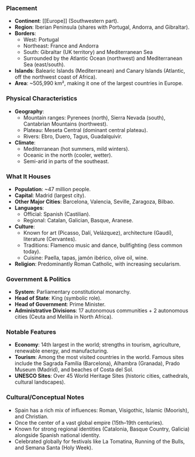 ### Placement
- **Continent**: [[Europe]] (Southwestern part).
- **Region**: Iberian Peninsula (shares with Portugal, Andorra, and Gibraltar).
- **Borders**:  
  - West: Portugal  
  - Northeast: France and Andorra  
  - South: Gibraltar (UK territory) and Mediterranean Sea  
  - Surrounded by the Atlantic Ocean (northwest) and Mediterranean Sea (east/south).  
- **Islands**: Balearic Islands (Mediterranean) and Canary Islands (Atlantic, off the northwest coast of Africa).  
- **Area**: ~505,990 km², making it one of the largest countries in Europe.  

### Physical Characteristics
- **Geography**:  
  - Mountain ranges: Pyrenees (north), Sierra Nevada (south), Cantabrian Mountains (northwest).  
  - Plateau: Meseta Central (dominant central plateau).  
  - Rivers: Ebro, Duero, Tagus, Guadalquivir.  
- **Climate**:  
  - Mediterranean (hot summers, mild winters).  
  - Oceanic in the north (cooler, wetter).  
  - Semi-arid in parts of the southeast.  

### What It Houses
- **Population**: ~47 million people.  
- **Capital**: Madrid (largest city).  
- **Other Major Cities**: Barcelona, Valencia, Seville, Zaragoza, Bilbao.  
- **Languages**:  
  - Official: Spanish (Castilian).  
  - Regional: Catalan, Galician, Basque, Aranese.  
- **Culture**:  
  - Known for art (Picasso, Dalí, Velázquez), architecture (Gaudí), literature (Cervantes).  
  - Traditions: Flamenco music and dance, bullfighting (less common today).  
  - Cuisine: Paella, tapas, jamón ibérico, olive oil, wine.  
- **Religion**: Predominantly Roman Catholic, with increasing secularism.  

### Government & Politics
- **System**: Parliamentary constitutional monarchy.  
- **Head of State**: King (symbolic role).  
- **Head of Government**: Prime Minister.  
- **Administrative Divisions**: 17 autonomous communities + 2 autonomous cities (Ceuta and Melilla in North Africa).  

### Notable Features
- **Economy**: 14th largest in the world; strengths in tourism, agriculture, renewable energy, and manufacturing.  
- **Tourism**: Among the most visited countries in the world. Famous sites include the Sagrada Família (Barcelona), Alhambra (Granada), Prado Museum (Madrid), and beaches of Costa del Sol.  
- **UNESCO Sites**: Over 45 World Heritage Sites (historic cities, cathedrals, cultural landscapes).  

### Cultural/Conceptual Notes
- Spain has a rich mix of influences: Roman, Visigothic, Islamic (Moorish), and Christian.  
- Once the center of a vast global empire (15th–19th centuries).  
- Known for strong regional identities (Catalonia, Basque Country, Galicia) alongside Spanish national identity.  
- Celebrated globally for festivals like La Tomatina, Running of the Bulls, and Semana Santa (Holy Week).  

